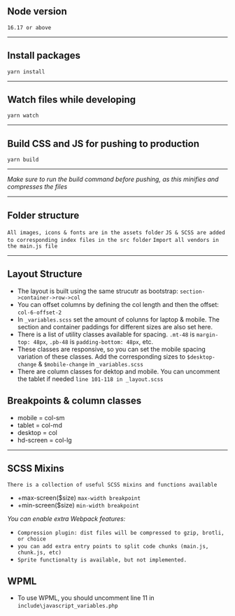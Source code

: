 ## Node version
`16.17 or above`

---

## Install packages
`yarn install`

---

## Watch files while developing 
`yarn watch`

---

## Build CSS and JS for pushing to production
`yarn build`

---

*Make sure to run the build command before pushing, as this minifies and compresses the files*

---

## Folder structure
  `All images, icons & fonts are in the assets folder`
  `JS & SCSS are added to corresponding index files in the src folder`
  `Import all vendors in the main.js file`

---

## Layout Structure
- The layout is built using the same strucutr as bootstrap: `section->container->row->col`  
- You can offset columns by defining the col length and then the offset: `col-6-offset-2`
- In `_variables.scss` set the amount of colunns for laptop & mobile. The section and container paddings for different sizes are also set here.   
- There is a list of utility classes available for spacing. `.mt-48` is `margin-top: 48px`, `.pb-48` is `padding-bottom: 48px`, etc.  
- These classes are responsive, so you can set the mobile spacing variation of these classes. Add the corresponding sizes to `$desktop-change` & `$mobile-change` in `_variables.scss`
- There are column classes for dektop and mobile. You can uncomment the tablet if needed `line 101-118 in _layout.scss`

## Breakpoints & column classes
- mobile = col-sm
- tablet = col-md
- desktop = col
- hd-screen = col-lg

---

## SCSS Mixins 
`There is a collection of useful SCSS mixins and functions available`
- +max-screen($size) `max-width breakpoint`
- +min-screen($size) `min-width breakpoint`

*You can enable extra Webpack features:*  
- `Compression plugin: dist files will be compressed to gzip, brotli, or choice`  
- `you can add extra entry points to split code chunks (main.js, chunk.js, etc)`  
- `Sprite functionalty is available, but not implemented.`


## WPML
- To use WPML, you should uncomment line 11 in `include\javascript_variables.php`
```

